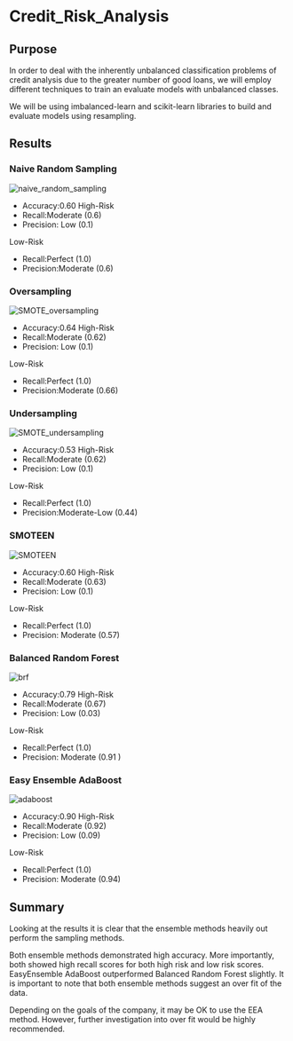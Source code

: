 # Credit_Risk_Analysis

## Purpose

In order to deal with the inherently unbalanced classification problems of credit analysis due to the greater number of good loans, we will employ different techniques to train an evaluate models with unbalanced classes.

We will be using imbalanced-learn and scikit-learn libraries to build and evaluate models using resampling.

## Results

### Naive Random Sampling
![naive_random_sampling](https://github.com/jdfiel/Credit_Risk_Analysis/blob/main/Module-17-Challenge-Resources/naive_random_oversampling.png)

* Accuracy:0.60
High-Risk
* Recall:Moderate (0.6)
* Precision: Low (0.1)

Low-Risk
* Recall:Perfect (1.0)
* Precision:Moderate (0.6)


### Oversampling
![SMOTE_oversampling](https://github.com/jdfiel/Credit_Risk_Analysis/blob/main/Module-17-Challenge-Resources/SMOTE_oversampling.png)

* Accuracy:0.64
High-Risk
* Recall:Moderate (0.62)
* Precision: Low (0.1)

Low-Risk
* Recall:Perfect (1.0)
* Precision:Moderate (0.66)

### Undersampling
![SMOTE_undersampling](https://github.com/jdfiel/Credit_Risk_Analysis/blob/main/Module-17-Challenge-Resources/SMOTE_undersampling.png)

* Accuracy:0.53
High-Risk
* Recall:Moderate (0.62)
* Precision: Low (0.1)

Low-Risk
* Recall:Perfect (1.0)
* Precision:Moderate-Low (0.44)

### SMOTEEN
![SMOTEEN](https://github.com/jdfiel/Credit_Risk_Analysis/blob/main/Module-17-Challenge-Resources/SMOTEEN.png)

* Accuracy:0.60
High-Risk
* Recall:Moderate (0.63)
* Precision: Low (0.1)

Low-Risk
* Recall:Perfect (1.0)
* Precision: Moderate (0.57)

### Balanced Random Forest
![brf](https://github.com/jdfiel/Credit_Risk_Analysis/blob/main/Module-17-Challenge-Resources/brf.png)

* Accuracy:0.79
High-Risk
* Recall:Moderate (0.67)
* Precision: Low (0.03)

Low-Risk
* Recall:Perfect (1.0)
* Precision: Moderate (0.91 )
### Easy Ensemble AdaBoost
![adaboost](https://github.com/jdfiel/Credit_Risk_Analysis/blob/main/Module-17-Challenge-Resources/adaboost.png)

* Accuracy:0.90
High-Risk
* Recall:Moderate (0.92)
* Precision: Low (0.09)

Low-Risk
* Recall:Perfect (1.0)
* Precision: Moderate (0.94)

## Summary

Looking at the results it is clear that the ensemble methods heavily out perform the sampling methods. 

Both ensemble methods demonstrated high accuracy. More importantly, both showed high recall scores for both high risk and low risk scores. EasyEnsemble AdaBoost outperformed Balanced Random Forest slightly. It is important to note that both ensemble methods suggest an over fit of the data.

Depending on the goals of the company, it may be OK to use the EEA method. However, further investigation into over fit would be highly recommended.

